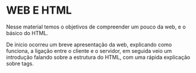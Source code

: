 # WEB E HTML
Nesse material temos o objetivos de compreender um pouco da web, e o básico do HTML.

De ínicio ocorreu um breve apresentação da web, explicando como funciona, a ligação entre o cliente e o servidor, em seguida veio um introdução falando sobre a estrutura do HTML, com uma rápida explicação sobre tags.